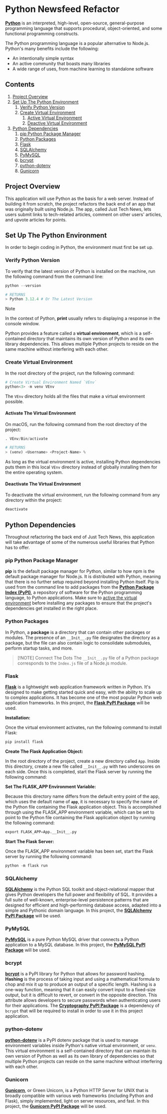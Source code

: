 # Python Newsfeed Refactor

**[Python](https://www.python.org/)** is an interpreted, high-level, open-source, general-purpose programming language that supports procedural, object-oriented, and some functional programming constructs.

The Python programming language is a popular alternative to Node.js. Python's many benefits include the following:

* An intentionally simple syntax
* An active community that boasts many libraries
* A wide range of uses, from machine learning to standalone software

## Contents

1. [Project Overview](#project-overview)
2. [Set Up The Python Environment](#set-up-the-python-environment)
   1. [Verify Python Version](#verify-python-version)
   2. [Create Virtual Environment](#create-virtual-environment)
      1. [Active Virtual Environment](#activate-the-virtual-environment)
      2. [Deactive Virtual Environment](#deactivate-the-virtual-environment)
3. [Python Dependencies](#python-dependencies)
   1. [pip Python Package Manager](#pip-python-package-manager)
   2. [Python Packages](#python-packages)
   3. [Flask](#flask)
   4. [SQLAlchemy](#sqlalchemy)
   5. [PyMySQL](#pymysql)
   6. [bcrypt](#bcrypt)
   7. [python-dotenv](#python-dotenv)
   8. [Gunicorn](#gunicorn)

## Project Overview

This application will use Python as the basis for a web server. Instead of building it from scratch, the project refactors the back end of an app that was originally built using Node.js. The app, called Just Tech News, lets users submit links to tech-related articles, comment on other users' articles, and upvote articles for points.

## Set Up The Python Environment

In order to begin coding in Python, the environment must first be set up.

### Verify Python Version

To verify that the latest version of Python is installed on the machine, run the following command from the command line:

```Python
python --version

# RETURNS
> Python 3.12.4 # Or The Latest Version
```

> [!NOTE]
> In the context of Python, **print** usually refers to displaying a response in the console window.

Python provides a feature called a **virtual environment**, which is a self-contained directory that maintains its own version of Python and its own library dependencies. This allows multiple Python projects to reside on the same machine without interfering with each other.

### Create Virtual Environment

In the root directory of the project, run the following command:

```Python
# Create Virtual Environment Named `VEnv`
python<3> -m venv VEnv
```

The `VEnv` directory holds all the files that make a virtual environment possible.

#### Activate The Virtual Environment

On macOS, run the following command from the root directory of the project:

```Python
. VEnv/Bin/activate

# RETURNS
> (venv) <Username> <Project-Name> %
```

As long as the virtual environment is active, installing Python dependencies puts them in this local `VEnv` directory instead of globally installing them for the entire operating system.

#### Deactivate The Virtual Environment

To deactivate the virtual environment, run the following command from any directory within the project:

```Python
deactivate
```

## Python Dependencies

Throughout refactoring the back end of Just Tech News, this application will take advantage of some of the numerous useful libraries that Python has to offer.

### pip Python Package Manager

**pip** is the default package manager for Python, similar to how npm is the default package manager for Node.js. It is distributed with Python, meaning that there is no further setup required beyond installing Python itself. Pip is used from the command line to add packages from the **[Python Package Index (PyPI)](https://pypi.org/)**, a repository of software for the Python programming language, to Python applications. Make sure to [active the virtual environment](#activate-the-virtual-environment) before installing any packages to ensure that the project's dependencies get installed in the right place.

### Python Packages

In Python, a **package** is a directory that can contain other packages or modules. The presence of an `__Init__.py` file designates the directory as a package, but the file can also contain logic to consolidate submodules, perform startup tasks, and more.

>[!NOTE] Connect The Dots
> The `__Init__.py` file of a Python package corresponds to the `Index.js` file of a Node.js module.

### Flask

**[Flask](https://palletsprojects.com/p/flask/)** is a lightweight web application framework written in Python. It's designed to make getting started quick and easy, with the ability to scale up to complex applications. It has become one of the most popular Python web application frameworks. In this project, the **[Flask PyPI Package](https://pypi.org/project/Flask/)** will be used.

**Installation:**

Once the virtual environment activates, run the following command to install Flask:

```Python
pip install flask
```

**Create The Flask Application Object:**

In the root directory of the project, create a new directory called `App`. Inside this directory, create a new file called `__Init__.py` with two underscores on each side. Once this is completed, start the Flask server by running the following command:

**Set The FLASK_APP Environment Variable:**

Because this directory name differs from the default entry point of the app, which uses the default name of **`app`**, it is necessary to specify the name of the Python file containing the Flask application object. This is accomplished through using the FLASK_APP environment variable, which can be set to point to the Python file containing the Flask application object by running the following command:

```Python
export FLASK_APP=App.__Init__.py
```

**Start The Flask Server:**

Once the FLASK_APP environment variable has been set, start the Flask server by running the following command:

```Python
python -m flask run
```

### SQLAlchemy

**[SQLAlchemy](https://www.sqlalchemy.org/)** is the Python SQL toolkit and object-relational mapper that gives Python developers the full power and flexibility of SQL. It provides a full suite of well-known, enterprise-level persistence patterns that are designed for efficient and high-performing database access, adapted into a simple and Pythonic domain language. In this project, the **[SQLAlchemy PyPI Package](https://pypi.org/project/SQLAlchemy/)** will be used.

### PyMySQL

**[PyMySQL](https://pymysql.readthedocs.io/en/latest/)** is a pure Python MySQL driver that connects a Python application to a MySQL database. In this project, the **[PyMySQL PyPI Package](https://pypi.org/project/PyMySQL/)** will be used.

### bcrypt

**[bcrypt](https://pypi.org/project/bcrypt/)** is a PyPI library for Python that allows for password hashing. **Hashing** is the process of taking input and using a mathematical formula to chop and mix it up to produce an output of a specific length. Hashing is a one-way function, meaning that it can easily convert input to a fixed-size output, but it is difficult to revert, or convert in the opposite direction. This attribute allows developers to secure passwords when authenticating users for their applications. The **[Cryptography PyPI Package](https://pypi.org/project/cryptography/)** is a dependency of `bcrypt` that will be required to install in order to use it in this project application.

### python-dotenv

**[python-dotenv](https://pypi.org/project/python-dotenv/)** is a PyPI dotenv package that is used to manage environment variables inside Python's native virtual environment, or `venv`. This virtual environment is a self-contained directory that can maintain its own version of Python as well as its own library of dependencies so that multiple Python projects can reside on the same machine without interfering with each other.

### Gunicorn

**[Gunicorn](https://docs.gunicorn.org/en/stable/)**, or Green Unicorn, is a Python HTTP Server for UNIX that is broadly compatible with various web frameworks (including Python and Flask), simply implemented, light on server resources, and fast. In this project, the **[Gunicorn PyPI Package](https://pypi.org/project/gunicorn/)** will be used.